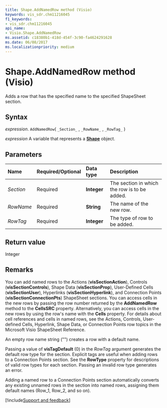 ```yaml
---
title: Shape.AddNamedRow method (Visio)
keywords: vis_sdr.chm11216045
f1_keywords:
- vis_sdr.chm11216045
api_name:
- Visio.Shape.AddNamedRow
ms.assetid: c18380b1-418d-454f-3c90-fa4624291628
ms.date: 06/08/2017
ms.localizationpriority: medium
---
```



# Shape.AddNamedRow method (Visio)

Adds a row that has the specified name to the specified ShapeSheet section.


## Syntax

_expression_. `AddNamedRow`( `_Section_` , `_RowName_` , `_RowTag_` )

_expression_ A variable that represents a **[Shape](Visio.Shape.md)** object.


## Parameters



|Name|Required/Optional|Data type|Description|
|:-----|:-----|:-----|:-----|
| _Section_|Required| **Integer**| The section in which the row is to be added.|
| _RowName_|Required| **String**|The name of the new row.|
| _RowTag_|Required| **Integer**| The type of row to be added.|

## Return value

Integer


## Remarks

You can add named rows to the Actions (**visSectionAction**), Controls (**visSectionControls**), Shape Data (**visSectionProp**), User-Defined Cells (**visSectionUser**), Hyperlinks (**visSectionHyperlink**), and Connection Points (**visSectionConnectionPts**) ShapeSheet sections. You can access cells in the new rows by passing the row number returned by the **AddNamedRow** method to the **CellsSRC** property. Alternatively, you can access cells in the new rows by using the row's name with the **Cells** property. For details about cell references and cells in named rows, see the Actions, Controls, User-defined Cells, Hyperlink, Shape Data, or Connection Points row topics in the Microsoft Visio ShapeSheet Reference.

An empty row name string ("") creates a row with a default name.

Passing a value of **visTagDefault** (0) in the _RowTag_ argument generates the default row type for the section. Explicit tags are useful when adding rows to a Connection Points section. See the **RowType** property for descriptions of valid row types for each section. Passing an invalid row type generates an error.

Adding a named row to a Connection Points section automatically converts any existing unnamed rows in the section into named rows, assigning them default names (Row_1, Row_2, and so on).

[!include[Support and feedback](~/includes/feedback-boilerplate.md)]